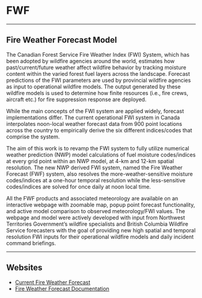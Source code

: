 # FWF
---
## Fire Weather Forecast Model

The Canadian Forest Service Fire Weather Index (FWI) System, which has been adopted by wildfire agencies around the world, estimates how past/current/future weather affect wildfire behavior by tracking moisture content within the varied forest fuel layers across the landscape. Forecast predictions of the FWI parameters are used by provincial wildfire agencies as input to operational wildfire models. The output generated by these wildfire models is used to determine how finite resources (i.e., fire crews, aircraft etc.) for fire suppression response are deployed.

While the main concepts of the FWI system are applied widely, forecast implementations differ. The current operational FWI system in Canada interpolates noon-local weather forecast data from 900 point locations across the country to empirically derive the six different indices/codes that comprise the system.

The aim of this work is to revamp the FWI system to fully utilize numerical weather prediction (NWP) model calculations of fuel moisture codes/indices at every grid point within an NWP model, at 4-km and 12-km spatial resolution. The new NWP derived FWI system, named the Fire Weather Forecast (FWF) system, also resolves the more-weather-sensitive moisture codes/indices at a one-hour temporal resolution while the less-sensitive codes/indices are solved for once daily at noon local time.

All the FWF products and associated meteorology are available on an interactive webpage with zoomable map, popup point forecast functionality, and active model comparison to observed meteorology/FWI values. The webpage and model were actively developed with input from Northwest Territories Government’s wildfire specialists and British Columbia Wildfire Service forecasters with the goal of providing new high spatial and temporal resolution FWI inputs for their operational wildfire models and daily incident command briefings.

---
## Websites
- [Current Fire Weather Forecast](https://firesmoke.ca/forecasts/fireweather/current/)
- [Fire Weather Forecast Documentation](https://cerodell.github.io/fwf-docs/)

